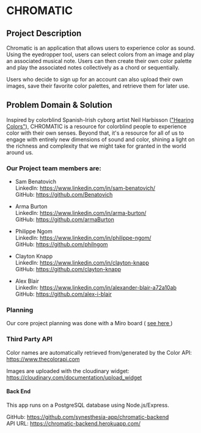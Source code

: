 # CHROMATIC

## Project Description

Chromatic is an application that allows users to experience color as sound. Using the eyedropper tool, users can select colors from an image and play an associated musical note. Users can then create their own color palette and play the associated notes collectively as a chord or sequentially.

Users who decide to sign up for an account can also upload their own images, save their favorite color palettes, and retrieve them for later use.

## Problem Domain & Solution

Inspired by colorblind Spanish-Irish cyborg artist Neil Harbisson (<a href = "https://vimeo.com/118166526">"Hearing Colors"</a>), CHROMATIC is a resource for colorblind people to experience color with their own senses. Beyond that, it's a resource for all of us to engage with entirely new dimensions of sound and color, shining a light on the richness and complexity that we might take for granted in the world around us.

### Our Project team members are:

- Sam Benatovich  <br>
  LinkedIn: <a href = "https://www.linkedin.com/in/sam-benatovich/">https://www.linkedin.com/in/sam-benatovich/</a>
  <br>
  GitHub: <a href = "https://github.com/Benatovich">https://github.com/Benatovich</a>

- Arma Burton  <br>
  LinkedIn: <a href = "https://www.linkedin.com/in/arma-burton/">https://www.linkedin.com/in/arma-burton/</a>
  <br>
  GitHub: <a href = "https://github.com/armaBurton">https://github.com/armaBurton</a>

- Philippe Ngom
  <br>
  LinkedIn: <a href = "https://www.linkedin.com/in/philippe-ngom/">https://www.linkedin.com/in/philippe-ngom/
  </a>
  <br>
  GitHub: <a href = "https://github.com/philngom
    ">https://github.com/philngom
  </a>

- Clayton Knapp  <br>
  LinkedIn: <a href = "https://www.linkedin.com/in/clayton-knapp">https://www.linkedin.com/in/clayton-knapp</a>
  <br>
  GitHub: <a href = "https://github.com/clayton-knapp">https://github.com/clayton-knapp</a>
  
- Alex Blair  <br>
  LinkedIn: <a href = "https://www.linkedin.com/in/alexander-blair-a72a10ab">https://www.linkedin.com/in/alexander-blair-a72a10ab</a>
  <br>
  GitHub: <a href = "https://github.com/alex-i-blair">https://github.com/alex-i-blair</a>

### Planning

Our core project planning was done with a Miro board ( 
<a href="https://miro.com/app/board/uXjVOy8ab7k=/?share_link_id=825397725942"> see here </a>)

### Third Party API

Color names are automatically retrieved from/generated by the Color API: <a href = "https://www.thecolorapi.com">https://www.thecolorapi.com</a>

Images are uploaded with the cloudinary widget: <a href = "https://cloudinary.com/documentation/upload_widget">https://cloudinary.com/documentation/upload_widget</a>

#### Back End

This app runs on a PostgreSQL database using Node.js/Express.

GitHub: <a href = "https://github.com/synesthesia-app/chromatic-backend">https://github.com/synesthesia-app/chromatic-backend</a>
<br>
API URL: <a href = "https://chromatic-backend.herokuapp.com/">https://chromatic-backend.herokuapp.com/</a>
